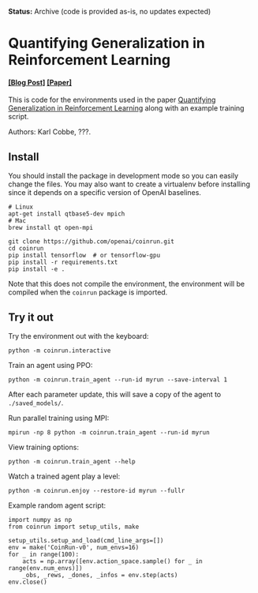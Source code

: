**Status:** Archive (code is provided as-is, no updates expected)

# Quantifying Generalization in Reinforcement Learning

#### [[Blog Post]](https://blog.openai.com/?????) [[Paper]](https://arxiv.org/abs/???????)

This is code for the environments used in the paper [Quantifying Generalization in Reinforcement Learning](https://arxiv.org/abs/???????) along with an example training script.

Authors: Karl Cobbe, ???.

## Install

You should install the package in development mode so you can easily change the files.  You may also want to create a virtualenv before installing since it depends on a specific version of OpenAI baselines.

```
# Linux
apt-get install qtbase5-dev mpich
# Mac
brew install qt open-mpi

git clone https://github.com/openai/coinrun.git
cd coinrun
pip install tensorflow  # or tensorflow-gpu
pip install -r requirements.txt
pip install -e .
```

Note that this does not compile the environment, the environment will be compiled when the `coinrun` package is imported.

## Try it out

Try the environment out with the keyboard:

```
python -m coinrun.interactive
```

Train an agent using PPO:

```
python -m coinrun.train_agent --run-id myrun --save-interval 1
```

After each parameter update, this will save a copy of the agent to `./saved_models/`.

Run parallel training using MPI:

```
mpirun -np 8 python -m coinrun.train_agent --run-id myrun
```

View training options:

```
python -m coinrun.train_agent --help
```

Watch a trained agent play a level:

```
python -m coinrun.enjoy --restore-id myrun --fullr
```

Example random agent script:

```
import numpy as np
from coinrun import setup_utils, make

setup_utils.setup_and_load(cmd_line_args=[])
env = make('CoinRun-v0', num_envs=16)
for _ in range(100):
    acts = np.array([env.action_space.sample() for _ in range(env.num_envs)])
    _obs, _rews, _dones, _infos = env.step(acts)
env.close()
```